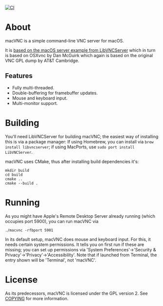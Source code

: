 [![CI](https://github.com/LibVNC/macVNC/actions/workflows/ci.yml/badge.svg)](https://github.com/LibVNC/macVNC/actions/workflows/ci.yml)

# About

macVNC is a simple command-line VNC server for macOS.

It is [based on the macOS server example from LibVNCServer](https://github.com/LibVNC/libvncserver/commits/6e5f96e3ea53bf85cec7d985b120daf1c91ce0d9/examples/mac.c?browsing_rename_history=true&new_path=examples/server/mac.c&original_branch=master)
which in turn is based on OSXvnc by Dan McGuirk which again is based on the original VNC
GPL dump by AT&T Cambridge.

## Features

* Fully multi-threaded.
* Double-buffering for framebuffer updates.
* Mouse and keyboard input.
* Multi-monitor support.

# Building

You'll need LibVNCServer for building macVNC; the easiest way of installing this is via a package manager:
If using Homebrew, you can install via `brew install libvncserver`; if using MacPorts, use `sudo port
install LibVNCServer`.

macVNC uses CMake, thus after installing build dependencies it's:

    mkdir build
    cd build
    cmake ..
    cmake --build .

# Running

As you might have Apple's Remote Desktop Server already running (which occupies port 5900),
you can run macVNC via

    ./macvnc -rfbport 5901

In its default setup, macVNC does mouse and keyboard input. For this, it needs certain system permissions.
It tells you on first run if these are missing; you can set up permissions via 'System Preferences'->'Security & Privacy'->'Privacy'->'Accessibility'.
Note that if launched from Terminal, the entry shown will be 'Terminal', not 'macVNC'.

# License

As its predecessors, macVNC is licensed under the GPL version 2. See [COPYING](COPYING) for more information.




